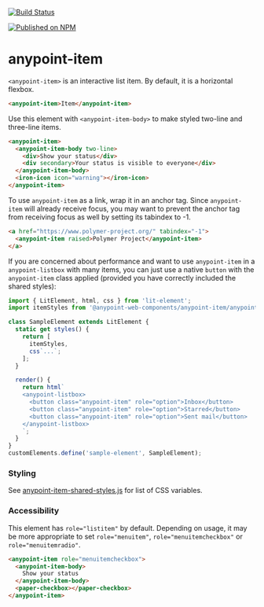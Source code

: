 [![Build Status](https://travis-ci.org/anypoint-web-components/anypoint-item.svg?branch=master)](https://travis-ci.org/anypoint-web-components/anypoint-item)

[![Published on NPM](https://img.shields.io/npm/v/@anypoint-web-components/anypoint-item.svg)](https://www.npmjs.com/package/@anypoint-web-components/anypoint-item)

# anypoint-item

`<anypoint-item>` is an interactive list item. By default, it is a horizontal flexbox.

```html
<anypoint-item>Item</anypoint-item>
```

Use this element with `<anypoint-item-body>` to make styled two-line and three-line items.

```html
<anypoint-item>
  <anypoint-item-body two-line>
    <div>Show your status</div>
    <div secondary>Your status is visible to everyone</div>
  </anypoint-item-body>
  <iron-icon icon="warning"></iron-icon>
</anypoint-item>
```

To use `anypoint-item` as a link, wrap it in an anchor tag. Since `anypoint-item` will already receive focus, you may want to prevent the anchor tag from receiving focus as well by setting its tabindex to -1.

```html
<a href="https://www.polymer-project.org/" tabindex="-1">
  <anypoint-item raised>Polymer Project</anypoint-item>
</a>
```

If you are concerned about performance and want to use `anypoint-item` in a `anypoint-listbox` with many items, you can just use a native `button` with the `anypoint-item` class applied (provided you have correctly included the shared styles):

```javascript
import { LitElement, html, css } from 'lit-element';
import itemStyles from '@anypoint-web-components/anypoint-item/anypoint-item-shared-styles.js';

class SampleElement extends LitElement {
  static get styles() {
    return [
      itemStyles,
      css`...`;
    ];
  }

  render() {
    return html`
    <anypoint-listbox>
      <button class="anypoint-item" role="option">Inbox</button>
      <button class="anypoint-item" role="option">Starred</button>
      <button class="anypoint-item" role="option">Sent mail</button>
    </anypoint-listbox>
    `;
  }
}
customElements.define('sample-element', SampleElement);
```

### Styling

See [anypoint-item-shared-styles.js](anypoint-item-shared-styles.js) for list of CSS variables.

### Accessibility

This element has `role="listitem"` by default. Depending on usage, it may be more appropriate to set `role="menuitem"`, `role="menuitemcheckbox"` or `role="menuitemradio"`.

```html
<anypoint-item role="menuitemcheckbox">
  <anypoint-item-body>
    Show your status
  </anypoint-item-body>
  <paper-checkbox></paper-checkbox>
</anypoint-item>
```

